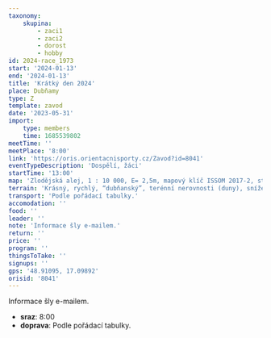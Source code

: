 ```yaml
---
taxonomy:
    skupina:
        - zaci1
        - zaci2
        - dorost
        - hobby
id: 2024-race_1973
start: '2024-01-13'
end: '2024-01-13'
title: 'Krátký den 2024'
place: Dubňamy
type: Z
template: zavod
date: '2023-05-31'
import:
    type: members
    time: 1685539802
meetTime: ''
meetPlace: '8:00'
link: 'https://oris.orientacnisporty.cz/Zavod?id=8041'
eventTypeDescription: 'Dospělí, žáci'
startTime: '13:00'
map: 'Zlodějská alej, 1 : 10 000, E= 2,5m, mapový klíč ISSOM 2017-2, stav prosinec 2023'
terrain: 'Krásný, rychlý, “dubňanský”, terénní nerovnosti (duny), snížená viditelnost i průběžný les, porostové detaily, v případě mokra i bažiny.'
transport: 'Podle pořádací tabulky.'
accomodation: ''
food: ''
leader: ''
note: 'Informace šly e-mailem.'
return: ''
price: ''
program: ''
thingsToTake: ''
signups: ''
gps: '48.91095, 17.09892'
orisid: '8041'
---
```


Informace šly e-mailem.
* **sraz**: 8:00
* **doprava**: Podle pořádací tabulky.
